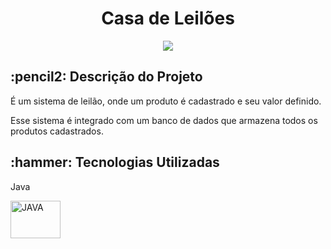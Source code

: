 <h1 align="center">Casa de Leilões</h1>
<p align="center">
  <img src="https://img.shields.io/badge/STATUS-FINISHED-green"/>
</p>

<h2>:pencil2: Descrição do Projeto</h2>
<p>É um sistema de leilão, onde um produto é cadastrado e seu valor definido.</p>
<p>Esse sistema é integrado com um banco de dados que armazena todos os produtos cadastrados.</p>

<h2>:hammer: Tecnologias Utilizadas</h2>
<p>Java</p>
<img src="https://hermes.dio.me/articles/cover/7b89fda2-4af3-4ae0-98bc-ad2b65854909.png" title="JAVA" alt="JAVA" width="80" height="60"/>
